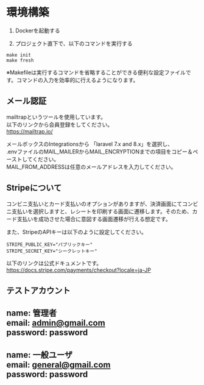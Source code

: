 # 環境構築

1. Dockerを起動する

2. プロジェクト直下で、以下のコマンドを実行する

```
make init
make fresh
```

※Makefileは実行するコマンドを省略することができる便利な設定ファイルです。コマンドの入力を効率的に行えるようになります。<br>

## メール認証
mailtrapというツールを使用しています。<br>
以下のリンクから会員登録をしてください。　<br>
https://mailtrap.io/

メールボックスのIntegrationsから 「laravel 7.x and 8.x」を選択し、　<br>
.envファイルのMAIL_MAILERからMAIL_ENCRYPTIONまでの項目をコピー＆ペーストしてください。　<br>
MAIL_FROM_ADDRESSは任意のメールアドレスを入力してください。　

## Stripeについて
コンビニ支払いとカード支払いのオプションがありますが、決済画面にてコンビニ支払いを選択しますと、レシートを印刷する画面に遷移します。そのため、カード支払いを成功させた場合に意図する画面遷移が行える想定です。<br>

また、StripeのAPIキーは以下のように設定してください。
```
STRIPE_PUBLIC_KEY="パブリックキー"
STRIPE_SECRET_KEY="シークレットキー"
```

以下のリンクは公式ドキュメントです。<br>
https://docs.stripe.com/payments/checkout?locale=ja-JP

## テストアカウント
name: 管理者  
email: admin@gmail.com  
password: password  
-------------------------
name: 一般ユーザ  
email: general@gmail.com  
password: password  
-------------------------
